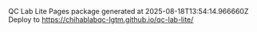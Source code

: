 QC Lab Lite Pages package generated at 2025-08-18T13:54:14.966660Z
Deploy to https://chihablabqc-lgtm.github.io/qc-lab-lite/